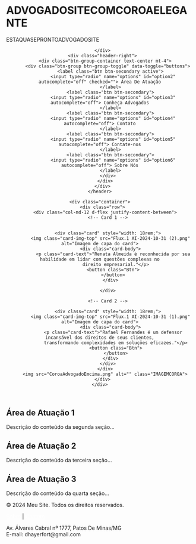 # ADVOGADOSITECOMCOROAELEGANTE
ESTAQUASEPRONTOADVOGADOSITE
<!DOCTYPE html>
<html lang="pt-BR">

<head>
  <meta charset="UTF-8">
  <meta name="viewport" content="width=device-width, initial-scale=1.0">
  <title>Companhia Advogados</title>
  <link rel="stylesheet" href="https://stackpath.bootstrapcdn.com/bootstrap/4.1.3/css/bootstrap.min.css"
    integrity="sha384-MCw98/SFnGE8fJT3GXwEOngsV7Zt27NXFoaoApmYm81iuXoPkFOJwJ8ERdknLPMO" crossorigin="anonymous">
  <link href="https://fonts.googleapis.com/css2?family=Petit+Formal+Script&display=swap" rel="stylesheet">
  <link rel="stylesheet" href="style.css">
</head>

<body>

  <!-- Primeira Section com Background e Cards -->
  <section class="content-background">
    <header class="d-flex justify-content-between align-items-center">
      <div class="header-left">
      
      </div>
      <div class="header-right">
        <div class="btn-group-container text-center mt-4">
          <div class="btn-group btn-group-toggle" data-toggle="buttons">
            <label class="btn btn-secondary active">
              <input type="radio" name="options" id="option2" autocomplete="off" checked=""> Àrea De Atuaçâo
            </label>
            <label class="btn btn-secondary">
              <input type="radio" name="options" id="option3" autocomplete="off"> Conheça Advogados
            </label>
            <label class="btn btn-secondary">
              <input type="radio" name="options" id="option4" autocomplete="off"> Contato
            </label>
            <label class="btn btn-secondary">
              <input type="radio" name="options" id="option5" autocomplete="off"> Contate-nos
            </label>
            <label class="btn btn-secondary">
              <input type="radio" name="options" id="option6" autocomplete="off"> Sobre Nós
            </label>
          </div>
        </div>
      </div>
    </header>

    <div class="container">
      <div class="row">
        <div class="col-md-12 d-flex justify-content-between">
          <!-- Card 1 -->


          <div class="card" style="width: 18rem;">
            <img class="card-img-top" src="Flux.1 AI-2024-10-31 (2).png" alt="Imagem de capa do card">
            <div class="card-body">
              <p class="card-text">"Renata Almeida é reconhecida por sua habilidade em lidar com questões complexas no
                direito empresarial."</p>
              <button class="Btn">
              </button>
            </div>
            
          </div>

          <!-- Card 2 -->
        
          <div class="card" style="width: 18rem;">
            <img class="card-img-top" src="Flux.1 AI-2024-10-31 (1).png" alt="Imagem de capa do card">
            <div class="card-body">
              <p class="card-text">"Rafael Fernandes é um defensor incansável dos direitos de seus clientes,
                transformando complexidades em soluções eficazes."</p>
                <button class="Btn">
                </button>
            </div>
          </div>
        </div>
        <img src="CoroaAdvogadoEmcima.png" alt="" class="IMAGEMCOROA">
      </div>
    </div>
  </section>

  <!-- Section 2 -->
  <section class="section-2">
    <div class="container">
      <h2 class="text-center mb-4">Área de Atuação 1</h2>
      <p>Descrição do conteúdo da segunda seção...</p>
    </div>
  </section>

  <!-- Section 3 -->
  <section class="section-3">
    <div class="container">
      <h2 class="text-center mb-4">Área de Atuação 2</h2>
      <p>Descrição do conteúdo da terceira seção...</p>
    </div>
  </section>

  <!-- Section 4 -->
  <section class="section-4">
    <div class="container">
      <h2 class="text-center mb-4">Área de Atuação 3</h2>
      <p>Descrição do conteúdo da quarta seção...</p>
    </div>
  </section>

  <!-- Footer -->
  <footer>
    <div class="footer-image">
      <div class="glass-effect-footer">
        <p>© 2024 Meu Site. Todos os direitos reservados.</p>
        <p>
          <a href="#" style="color: white;">Sobre</a> |
          <a href="#" style="color: white;">Contato</a>
        </p>
        <p>Av. Álvares Cabral nº 1777, Patos De Minas/MG<br>
          E-mail: dhayerfort@gmail.com</p>
      </div>
    </div>
  </footer>

</body>

</html>
